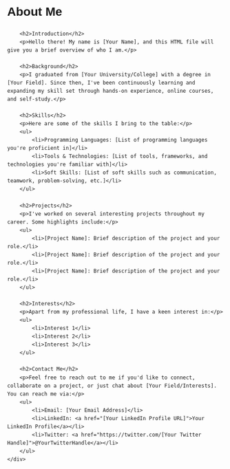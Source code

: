 <!DOCTYPE html>
<html lang="en">
<head>
    <meta charset="UTF-8">
    <meta name="viewport" content="width=device-width, initial-scale=1.0">
    <title>About Me</title>
    <style>
        body {
            font-family: Arial, sans-serif;
            line-height: 1.6;
            margin: 0;
            padding: 20px;
        }
        .container {
            max-width: 800px;
            margin: auto;
        }
        h1, h2, h3 {
            margin-top: 0;
        }
        h2 {
            border-bottom: 1px solid #ccc;
            padding-bottom: 5px;
        }
        ul {
            padding-left: 20px;
        }
    </style>
</head>
<body>
    <div class="container">
        <h1>About Me</h1>

        <h2>Introduction</h2>
        <p>Hello there! My name is [Your Name], and this HTML file will give you a brief overview of who I am.</p>

        <h2>Background</h2>
        <p>I graduated from [Your University/College] with a degree in [Your Field]. Since then, I've been continuously learning and expanding my skill set through hands-on experience, online courses, and self-study.</p>

        <h2>Skills</h2>
        <p>Here are some of the skills I bring to the table:</p>
        <ul>
            <li>Programming Languages: [List of programming languages you're proficient in]</li>
            <li>Tools & Technologies: [List of tools, frameworks, and technologies you're familiar with]</li>
            <li>Soft Skills: [List of soft skills such as communication, teamwork, problem-solving, etc.]</li>
        </ul>

        <h2>Projects</h2>
        <p>I've worked on several interesting projects throughout my career. Some highlights include:</p>
        <ul>
            <li>[Project Name]: Brief description of the project and your role.</li>
            <li>[Project Name]: Brief description of the project and your role.</li>
            <li>[Project Name]: Brief description of the project and your role.</li>
        </ul>

        <h2>Interests</h2>
        <p>Apart from my professional life, I have a keen interest in:</p>
        <ul>
            <li>Interest 1</li>
            <li>Interest 2</li>
            <li>Interest 3</li>
        </ul>

        <h2>Contact Me</h2>
        <p>Feel free to reach out to me if you'd like to connect, collaborate on a project, or just chat about [Your Field/Interests]. You can reach me via:</p>
        <ul>
            <li>Email: [Your Email Address]</li>
            <li>LinkedIn: <a href="[Your LinkedIn Profile URL]">Your LinkedIn Profile</a></li>
            <li>Twitter: <a href="https://twitter.com/[Your Twitter Handle]">@YourTwitterHandle</a></li>
        </ul>
    </div>
</body>
</html>
